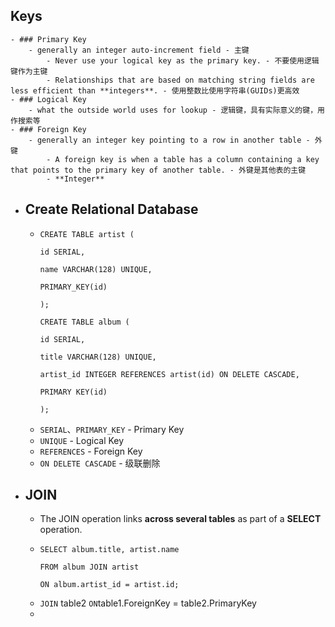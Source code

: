 ## Keys
	- ### Primary Key
		- generally an integer auto-increment field - 主键
			- Never use your logical key as the primary key. - 不要使用逻辑键作为主键
			- Relationships that are based on matching string fields are less efficient than **integers**. - 使用整数比使用字符串(GUIDs)更高效
	- ### Logical Key
		- what the outside world uses for lookup - 逻辑键，具有实际意义的键，用作搜索等
	- ### Foreign Key
		- generally an integer key pointing to a row in another table - 外键
			- A foreign key is when a table has a column containing a key that points to the primary key of another table. - 外键是其他表的主键
			- **Integer**
- ## Create Relational Database
	- ```
	  CREATE TABLE artist (
	  
	  id SERIAL,
	  
	  name VARCHAR(128) UNIQUE,
	  
	  PRIMARY_KEY(id)
	  
	  );
	  
	  CREATE TABLE album (
	  
	  id SERIAL,
	  
	  title VARCHAR(128) UNIQUE,
	  
	  artist_id INTEGER REFERENCES artist(id) ON DELETE CASCADE,
	  
	  PRIMARY KEY(id)
	  
	  );
	  ```
	- `SERIAL`、`PRIMARY_KEY` - Primary Key
	- `UNIQUE` - Logical Key
	- `REFERENCES` - Foreign Key
	- `ON DELETE CASCADE` - 级联删除
- ## JOIN
	- The JOIN operation links **across several tables** as part of a **SELECT** operation.
	- ```
	  SELECT album.title, artist.name
	  
	  FROM album JOIN artist
	  
	  ON album.artist_id = artist.id;
	  ```
	- `JOIN` table2 `ON`table1.ForeignKey = table2.PrimaryKey
	-